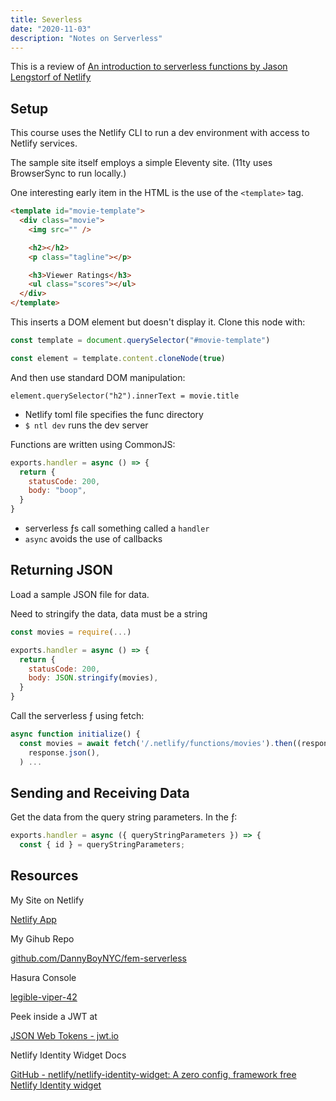 ```yaml
---
title: Severless
date: "2020-11-03"
description: "Notes on Serverless"
---
```


This is a review of [An introduction to serverless functions by Jason Lengstorf of Netlify](https://frontendmasters.com/courses/serverless-functions/)

## Setup

This course uses the Netlify CLI to run a dev environment with access to Netlify services.

The sample site itself employs a simple Eleventy site. (11ty uses BrowserSync to run locally.)

One interesting early item in the HTML is the use of the `<template>` tag.

```html
<template id="movie-template">
  <div class="movie">
    <img src="" />

    <h2></h2>
    <p class="tagline"></p>

    <h3>Viewer Ratings</h3>
    <ul class="scores"></ul>
  </div>
</template>
```

This inserts a DOM element but doesn't display it. Clone this node with:

```js
const template = document.querySelector("#movie-template")

const element = template.content.cloneNode(true)
```

And then use standard DOM manipulation:

`element.querySelector("h2").innerText = movie.title`

- Netlify toml file specifies the func directory
- `$ ntl dev` runs the dev server

Functions are written using CommonJS:

```js
exports.handler = async () => {
  return {
    statusCode: 200,
    body: "boop",
  }
}
```

- serverless ƒs call something called a `handler`
- `async` avoids the use of callbacks

## Returning JSON

Load a sample JSON file for data.

Need to stringify the data, data must be a string

```js
const movies = require(...)

exports.handler = async () => {
  return {
    statusCode: 200,
    body: JSON.stringify(movies),
  }
}
```

Call the serverless ƒ using fetch:

```js
async function initialize() {
  const movies = await fetch('/.netlify/functions/movies').then((response) =>
    response.json(),
  ) ...
```

## Sending and Receiving Data

Get the data from the query string parameters. In the ƒ:

```js
exports.handler = async ({ queryStringParameters }) => {
  const { id } = queryStringParameters;
```

## Resources

My Site on Netlify

[Netlify App](https://app.netlify.com/sites/fem-dd-serverless/overview)

My Gihub Repo

[github.com/DannyBoyNYC/fem-serverless](https://github.com/DannyBoyNYC/fem-serverless)

Hasura Console

[legible-viper-42](https://legible-viper-42.hasura.app/console/)

Peek inside a JWT at

[JSON Web Tokens - jwt.io](https://jwt.io/)

Netlify Identity Widget Docs

[GitHub - netlify/netlify-identity-widget: A zero config, framework free Netlify Identity widget](https://github.com/netlify/netlify-identity-widget)
